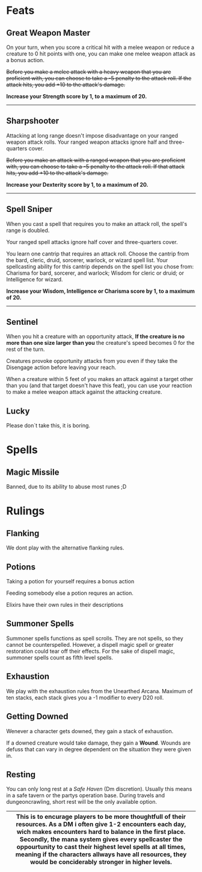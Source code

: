 # Feats
## Great Weapon Master

On your turn, when you score a critical hit with a melee weapon or reduce a creature to 0 hit points with one, you can make one melee weapon attack as a bonus action.

~~Before you make a melee attack with a heavy weapon that you are proficient with, you can choose to take a -5 penalty to the attack roll. If the attack hits, you add +10 to the attack's damage.~~

**Increase your Strength score by 1, to a maximum of 20.**

---

## Sharpshooter

Attacking at long range doesn't impose disadvantage on your ranged weapon attack rolls.
Your ranged weapon attacks ignore half and three-quarters cover.

~~Before you make an attack with a ranged weapon that you are proficient with, you can choose to take a -5 penalty to the attack roll. If that attack hits, you add +10 to the attack's damage.~~

**Increase your Dexterity score by 1, to a maximum of 20.**

---

## Spell Sniper

When you cast a spell that requires you to make an attack roll, the spell's range is doubled.

Your ranged spell attacks ignore half cover and three-quarters cover.

You learn one cantrip that requires an attack roll. Choose the cantrip from the bard, cleric, druid, sorcerer, warlock, or wizard spell list. Your spellcasting ability for this cantrip depends on the spell list you chose from: Charisma for bard, sorcerer, and warlock; Wisdom for cleric or druid; or Intelligence for wizard.

**Increase your Wisdom, Intelligence or Charisma score by 1, to a maximum of 20.**

---

## Sentinel

When you hit a creature with an opportunity attack, **If the creature is no more than one size larger than you** the creature's speed becomes 0 for the rest of the turn.

Creatures provoke opportunity attacks from you even if they take the Disengage action before leaving your reach.

When a creature within 5 feet of you makes an attack against a target other than you (and that target doesn't have this feat), you can use your reaction to make a melee weapon attack against the attacking creature.

## Lucky

Please don´t take this, it is boring. 

# Spells
## Magic Missile

Banned, due to its ability to abuse most runes ;D 

# Rulings 
## Flanking

We dont play with the alternative flanking rules. 

## Potions

Taking a potion for yourself requires a bonus action

Feeding somebody else a potion requres an action. 

Elixirs have their own rules in their descriptions

## Summoner Spells

Summoner spells functions as spell scrolls. They are not spells, so they cannot be counterspelled. However, a dispell magic spell or greater restoration could tear off their effects. For the sake of dispell magic, summoner spells count as fifth level spells. 

## Exhaustion

We play with the exhaustion rules from the Unearthed Arcana. Maximum of ten stacks, each stack gives you a -1 modifier to every D20 roll. 

## Getting Downed

Wenever a character gets downed, they gain a stack of exhaustion. 

If a downed creature would take damage, they gain a **Wound**. Wounds are defuss that can vary in degree dependent on the situation they were given in. 

## Resting

You can only long rest at a *Safe Haven* (Dm discretion). Usually this means in a safe tavern or the partys operation base. During travels and dungeoncrawling, short rest will be the only available option. 

|This is to encurage players to be more thoughtfull of their resources. As a DM i often give 1-2 encounters each day, wich makes encounters hard to balance in the first place. Secondly, the mana system gives every spellcaster the oppourtunity to cast their highest level spells at all times, meaning if the characters allways have all resources, they would be conciderably stronger in higher levels. |
|---|
